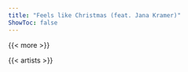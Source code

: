 ```yaml
---
title: "Feels like Christmas (feat. Jana Kramer)"
ShowToc: false
---
```


{{< more >}}

{{< artists >}}